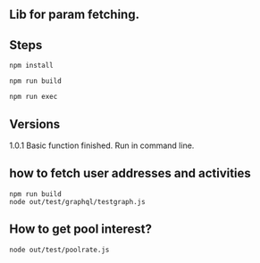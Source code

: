 ## Lib for param fetching.


## Steps

```
npm install

npm run build

npm run exec

```

## Versions

1.0.1 Basic function finished. Run in command line.

## how to fetch user addresses and activities

```
npm run build
node out/test/graphql/testgraph.js

```

## How to get pool interest?

```
node out/test/poolrate.js

```